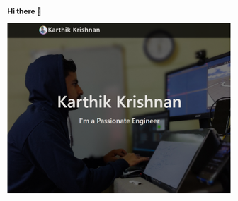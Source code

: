 ### Hi there 👋

<p align="center">
  <img src="https://github.com/Karthik-Krishnano/Karthik-Krishnano/blob/main/web.png" alt="Dhinesh Kumar R">
</p>


<!--
**DhineshKumarR/DhineshKumarR** is a ✨ _special_ ✨ repository because its `README.md` (this file) appears on your GitHub profile.

Here are some ideas to get you started:

- 🔭 I’m currently working on ...
- 🌱 I’m currently learning ...
- 👯 I’m looking to collaborate on ...
- 🤔 I’m looking for help with ...
- 💬 Ask me about ...
- 📫 How to reach me: ...
- 😄 Pronouns: ...
- ⚡ Fun fact: ...
-->
